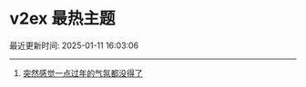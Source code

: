 # v2ex 最热主题

最近更新时间: 2025-01-11 16:03:06

--- 
1. [突然感觉一点过年的气氛都没得了](https://www.v2ex.com/t/1104309) 
